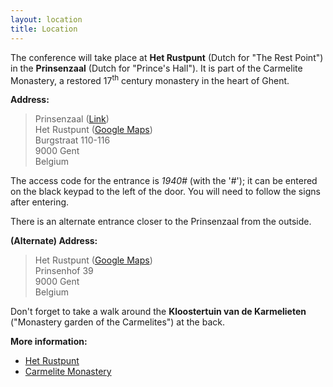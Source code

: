 ```yaml
---
layout: location
title: Location
---
```


The conference will take place at **Het Rustpunt** (Dutch for "The Rest Point")
in the **Prinsenzaal** (Dutch for "Prince's Hall"). It is part of the Carmelite
Monastery, a restored 17<sup>th</sup> century monastery in the heart of Ghent.

**Address:**
> Prinsenzaal ([Link](https://www.hetrustpunt.com/nl/zaalverhuur/115/prince-s-hall))\
> Het Rustpunt ([Google Maps](https://maps.app.goo.gl/fEAhsShFvDF1VKKV7))\
> Burgstraat 110-116\
> 9000 Gent\
> Belgium

The access code for the entrance is *1940#* (with the '#'); it can be entered
on the black keypad to the left of the door. You will need to follow the signs
after entering.

There is an alternate entrance closer to the Prinsenzaal from the outside.

**(Alternate) Address:**
> Het Rustpunt ([Google Maps](https://maps.app.goo.gl/AB8n3e5yjMtgN18Y9))\
> Prinsenhof 39\
> 9000 Gent\
> Belgium

Don't forget to take a walk around the **Kloostertuin van de Karmelieten**
("Monastery garden of the Carmelites") at the back.

**More information:**
- [Het Rustpunt](https://www.hetrustpunt.com/en/home)
- [Carmelite Monastery](https://visit.gent.be/en/see-do/carmelite-monastery)
